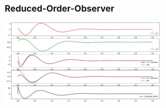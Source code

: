 # Reduced-Order-Observer
![Screenshot](https://github.com/sudiroeen/Reduced-Order-Observer/blob/main/ctr_obsv.png)
